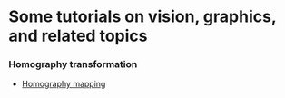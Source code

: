 # Some tutorials on vision, graphics, and related topics 

### Homography transformation
- [Homography mapping](https://github.com/eraldoribeiro/plane2planeTransformation/blob/main/homographyMapping.ipynb)
